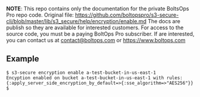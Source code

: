 <!-- note marker start -->
**NOTE**: This repo contains only the documentation for the private BoltsOps Pro repo code.
Original file: https://github.com/boltopspro/s3-secure-cli/blob/master/lib/s3_secure/help/encryption/enable.md
The docs are publish so they are available for interested customers.
For access to the source code, you must be a paying BoltOps Pro subscriber.
If are interested, you can contact us at contact@boltops.com or https://www.boltops.com

<!-- note marker end -->

## Example

    $ s3-secure encryption enable a-test-bucket-in-us-east-1
    Encyption enabled on bucket a-test-bucket-in-us-east-1 with rules:
    {:apply_server_side_encryption_by_default=>{:sse_algorithm=>"AES256"}}
    $